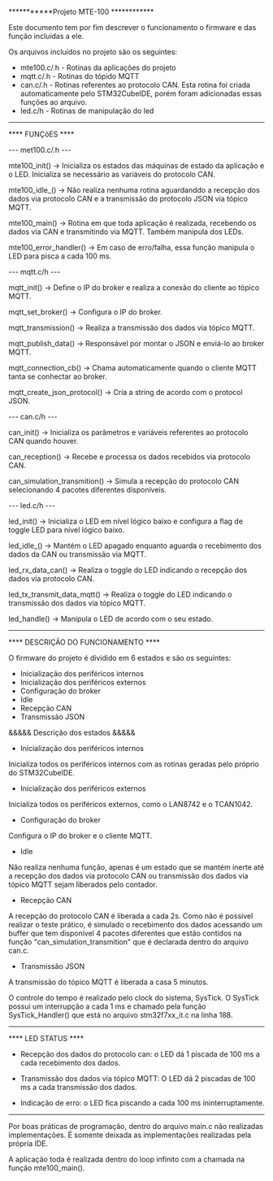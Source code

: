 ***********Projeto MTE-100 ************

Este documento tem por fim descrever o funcionamento o firmware e das função incluídas a ele. 

Os arquivos incluídos no projeto são os seguintes:

- mte100.c/.h - Rotinas da aplicações do projeto
- mqtt.c/.h   - Rotinas do tópido MQTT
- can.c/.h    - Rotinas referentes ao protocolo CAN. Esta rotina foi criada automaticamente pelo STM32CubeIDE, porém foram adicionadas essas funções ao arquivo.
- led.c/h     - Rotinas de manipulação do led


***************************************************************************************************

**** FUNÇõES ****

--- met100.c/.h ---

mte100_init()                -> Inicializa os estados das máquinas de estado da aplicação e o LED. Inicializa se necessário as variáveis do protocolo CAN. 

mte100_idle_()               -> Não realiza nenhuma rotina aguardanddo a recepção dos dados via protocolo CAN e a transmissão do protocolo JSON via tópico MQTT.

mte100_main()                -> Rotina em que toda aplicação é realizada, recebendo os dados via CAN e transmitindo via MQTT. Também manipula dos LEDs.

mte100_error_handler()       -> Em caso de erro/falha, essa função manipula o LED para pisca a cada 100 ms.


--- mqtt.c/h ---

mqtt_init()			         -> Define o IP do broker e realiza a conexão do cliente ao tópico MQTT.

mqtt_set_broker()            -> Configura o IP do broker.

mqtt_transmission()          -> Realiza a transmissão dos dados via tópico MQTT.

mqtt_publish_data()          -> Responsável por montar o JSON e enviá-lo ao broker MQTT.

mqtt_connection_cb()         -> Chama automaticamente quando o cliente MQTT tanta se conhectar ao broker.

mqtt_create_json_protocol()  -> Cria a string de acordo com o protocol JSON.


--- can.c/h ---

can_init()                   -> Inicializa os parâmetros e variáveis referentes ao protocolo CAN quando houver.

can_reception()              -> Recebe e processa os dados recebidos via protocolo CAN.

can_simulation_transmition() -> Simula a recepção do protocolo CAN selecionando 4 pacotes diferentes disponíveis.

--- led.c/h ---

led_init()                   -> Inicializa o LED em nível lógico baixo e configura a flag de toggle LED para nível lógico baixo.

led_idle_()                  -> Mantém o LED apagado enquanto aguarda o recebimento dos dados da CAN ou transmissão via MQTT.

led_rx_data_can()            -> Realiza o toggle do LED indicando o recepção dos dados via protocolo CAN.

led_tx_transmit_data_mqtt()  -> Realiza o toggle do LED indicando o transmissão dos dados via tópico MQTT.

led_handle()                 -> Manipula o LED de acordo com o seu estado.


***************************************************************************************************

**** DESCRIÇÃO DO FUNCIONAMENTO ****

O firmware do projeto é dividido em 6 estados e são os seguintes:

- Inicialização dos periféricos internos
- Inicialização dos periféricos externos
- Configuração do broker
- Idle
- Recepção CAN
- Transmissão JSON

&&&&& Descrição dos estados &&&&& 

- Inicialização dos periféricos internos

Inicializa todos os periféricos internos com as rotinas geradas pelo próprio do STM32CubeIDE.

- Inicialização dos periféricos externos

Inicializa todos os periféricos externos, como o LAN8742 e o TCAN1042.

- Configuração do broker

Configura o IP do broker e o cliente MQTT.

- Idle

Não realiza nenhuma função, apenas é um estado que se mantém inerte até a recepção dos dados via 
protocolo CAN ou transmissão dos dados via tópico MQTT sejam liberados pelo contador.

- Recepção CAN

A recepção do protocolo CAN é liberada a cada 2s. Como não é possível realizar o teste prático, 
é simulado o recebimento dos dados acessando um buffer que tem disponível 4 pacotes diferentes 
que estão contidos na função "can_simulation_transmition" que é declarada dentro do arquivo can.c. 

- Transmissão JSON

A transmissão do tópico MQTT é liberada a casa 5 minutos.

O controle do tempo é realizado pelo clock do sistema, SysTick. O SysTick possui um interrupção 
a cada 1 ms e chamado pela função SysTick_Handler() que está no arquivo stm32f7xx_it.c na linha 188.


***************************************************************************************************

**** LED STATUS ****

- Recepção dos dados do protocolo can: o LED dá 1 piscada de 100 ms a cada recebimento dos dados.

- Transmissão dos dados via tópico MQTT: O LED dá 2 piscadas de 100 ms a cada transmissão dos dados.

- Indicação de erro: o LED fica piscando a cada 100 ms ininterruptamente.


***************************************************************************************************
Por boas práticas de programação, dentro do arquivo main.c não realizadas implementações. É somente 
deixada as implementações realizadas pela própria IDE.

A aplicação toda é realizada dentro do loop infinito com a chamada na função mte100_main().
